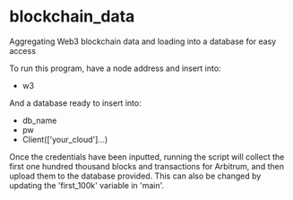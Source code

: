 # blockchain_data
Aggregating Web3 blockchain data and loading into a database for easy access

To run this program, have a node address and insert into:
- w3

And a database ready to insert into:
- db_name
- pw 
- Client(['your_cloud']...)

Once the credentials have been inputted, running the script will collect the first one hundred thousand blocks and transactions for Arbitrum, and then upload them to the database provided. This can also be changed by updating the 'first_100k' variable in 'main'.
